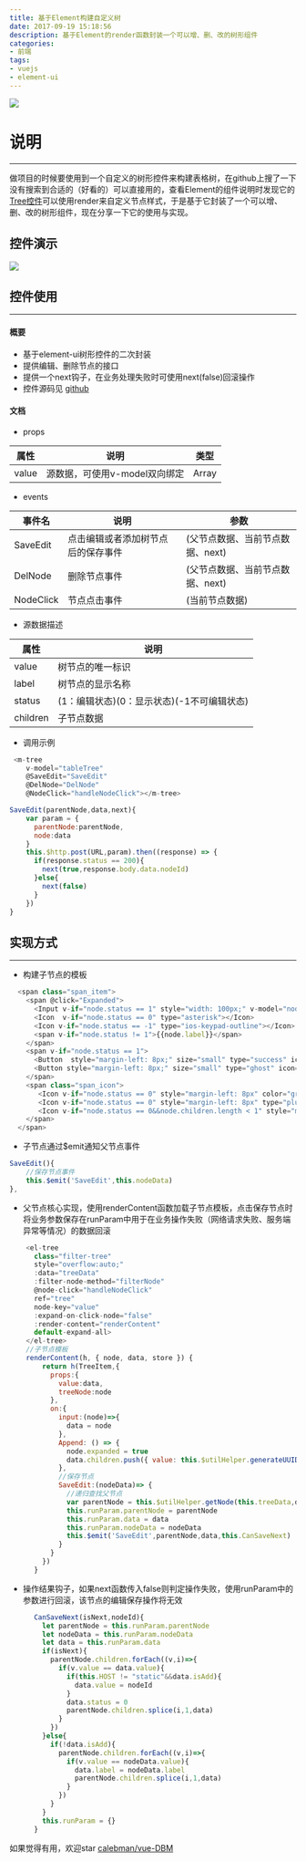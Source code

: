 ```yaml
---
title: 基于Element构建自定义树
date: 2017-09-19 15:18:56
description: 基于Element的render函数封装一个可以增、删、改的树形组件
categories: 
- 前端
tags: 
- vuejs
- element-ui
---
```


![](http://pnb4x7vrc.bkt.clouddn.com/2017-09-19-home-pic.jpg)

<!--more-->

# 说明
---
做项目的时候要使用到一个自定义的树形控件来构建表格树，在github上搜了一下没有搜索到合适的（好看的）可以直接用的，查看Element的组件说明时发现它的[Tree控件](http://element.eleme.io/#/zh-CN/component/tree)可以使用render来自定义节点样式，于是基于它封装了一个可以增、删、改的树形组件，现在分享一下它的使用与实现。

## 控件演示
![](http://pnb4x7vrc.bkt.clouddn.com/2017-09-19-effect.gif)

## 控件使用
---
#### 概要
* 基于element-ui树形控件的二次封装
* 提供编辑、删除节点的接口
* 提供一个next钩子，在业务处理失败时可使用next(false)回滚操作
* 控件源码见 [github](https://github.com/calebman/vue-DBM)

#### 文档
* props

属性 | 说明 | 类型
------------ | ------------- | -------------
value | 源数据，可使用v-model双向绑定 | Array

* events

事件名 | 说明 | 参数
------------ | ------------- | -------------
SaveEdit | 点击编辑或者添加树节点后的保存事件 | (父节点数据、当前节点数据、next)
DelNode | 删除节点事件 | (父节点数据、当前节点数据、next)
NodeClick | 节点点击事件 | (当前节点数据)

* 源数据描述

属性 | 说明 
------------ | -------------
value | 树节点的唯一标识
label | 树节点的显示名称
status | (1：编辑状态)(0：显示状态)(-1不可编辑状态)
children | 子节点数据

* 调用示例

```javascript
 <m-tree
    v-model="tableTree"
    @SaveEdit="SaveEdit"
    @DelNode="DelNode"
    @NodeClick="handleNodeClick"></m-tree>

SaveEdit(parentNode,data,next){
    var param = {
      parentNode:parentNode,
      node:data
    }
    this.$http.post(URL,param).then((response) => {
      if(response.status == 200){
        next(true,response.body.data.nodeId)
      }else{
        next(false)
      }
    })
}
```
## 实现方式
---
* 构建子节点的模板
```javascript
  <span class="span_item">
    <span @click="Expanded">
      <Input v-if="node.status == 1" style="width: 100px;" v-model="node.label" size="small" ></Input>
      <Icon  v-if="node.status == 0" type="asterisk"></Icon>
      <Icon v-if="node.status == -1" type="ios-keypad-outline"></Icon>
      <span v-if="node.status != 1">{{node.label}}</span>
    </span>
    <span v-if="node.status == 1">
      <Button  style="margin-left: 8px;" size="small" type="success" icon="checkmark-circled" @click="SaveEdit">确认</Button>
      <Button style="margin-left: 8px;" size="small" type="ghost" icon="checkmark-circled" @click="CancelEdit">取消</Button>
    </span>
    <span class="span_icon">
       <Icon v-if="node.status == 0" style="margin-left: 8px" color="gray" type="edit" size="16" @click.native="OpenEdit"></Icon>
       <Icon v-if="node.status == 0" style="margin-left: 8px" type="plus-round" color="gray" size="16" @click.native="Append"></Icon>
       <Icon v-if="node.status == 0&&node.children.length < 1" style="margin-left: 8px" type="ios-trash" color="red" size="18" @click.native="Delete"></Icon>
    </span>
  </span>
```
* 子节点通过$emit通知父节点事件
```javascript
SaveEdit(){
    //保存节点事件
    this.$emit('SaveEdit',this.nodeData)
},
```
* 父节点核心实现，使用renderContent函数加载子节点模板，点击保存节点时将业务参数保存在runParam中用于在业务操作失败（网络请求失败、服务端异常等情况）的数据回滚
```javascript
    <el-tree
      class="filter-tree"
      style="overflow:auto;"
      :data="treeData"
      :filter-node-method="filterNode"
      @node-click="handleNodeClick"
      ref="tree"
      node-key="value"
      :expand-on-click-node="false"
      :render-content="renderContent"
      default-expand-all>
    </el-tree>
    //子节点模板
    renderContent(h, { node, data, store }) {
        return h(TreeItem,{
          props:{
            value:data,
            treeNode:node
          },
          on:{
            input:(node)=>{
              data = node
            },
            Append: () => {
              node.expanded = true
              data.children.push({ value: this.$utilHelper.generateUUID(), label: '请输入模块名称', children: [],status:1,isAdd:true })
            },
            //保存节点
            SaveEdit:(nodeData)=> {
              //递归查找父节点
              var parentNode = this.$utilHelper.getNode(this.treeData,data.value).parentNode
              this.runParam.parentNode = parentNode
              this.runParam.data = data
              this.runParam.nodeData = nodeData
              this.$emit('SaveEdit',parentNode,data,this.CanSaveNext)
            }
          }
        })
      }
```
* 操作结果钩子，如果next函数传入false则判定操作失败，使用runParam中的参数进行回滚，该节点的编辑保存操作将无效
```javascript
      CanSaveNext(isNext,nodeId){
        let parentNode = this.runParam.parentNode
        let nodeData = this.runParam.nodeData
        let data = this.runParam.data
        if(isNext){
          parentNode.children.forEach((v,i)=>{
            if(v.value == data.value){
              if(this.HOST != "static"&&data.isAdd){
                data.value = nodeId
              }
              data.status = 0
              parentNode.children.splice(i,1,data)
            }
          })
        }else{
          if(!data.isAdd){
            parentNode.children.forEach((v,i)=>{
              if(v.value == nodeData.value){
                data.label = nodeData.label
                parentNode.children.splice(i,1,data)
              }
            })
          }
        }
        this.runParam = {}
      }
```

如果觉得有用，欢迎star [calebman/vue-DBM](https://github.com/calebman/vue-DBM)
